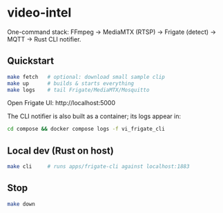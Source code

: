 # video-intel
One-command stack: FFmpeg → MediaMTX (RTSP) → Frigate (detect) → MQTT → Rust CLI notifier.

## Quickstart
```bash
make fetch   # optional: download small sample clip
make up      # builds & starts everything
make logs    # tail Frigate/MediaMTX/Mosquitto
```
Open Frigate UI: http://localhost:5000

The CLI notifier is also built as a container; its logs appear in:
```bash
cd compose && docker compose logs -f vi_frigate_cli
```

## Local dev (Rust on host)
```bash
make cli     # runs apps/frigate-cli against localhost:1883
```

## Stop
```bash
make down
```
